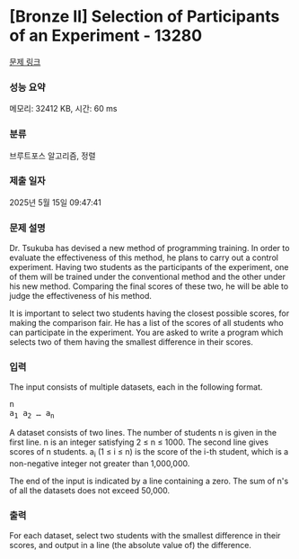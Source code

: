 # [Bronze II] Selection of Participants of an Experiment - 13280 

[문제 링크](https://www.acmicpc.net/problem/13280) 

### 성능 요약

메모리: 32412 KB, 시간: 60 ms

### 분류

브루트포스 알고리즘, 정렬

### 제출 일자

2025년 5월 15일 09:47:41

### 문제 설명

<p>Dr. Tsukuba has devised a new method of programming training. In order to evaluate the effectiveness of this method, he plans to carry out a control experiment. Having two students as the participants of the experiment, one of them will be trained under the conventional method and the other under his new method. Comparing the final scores of these two, he will be able to judge the effectiveness of his method.</p>

<p>It is important to select two students having the closest possible scores, for making the comparison fair. He has a list of the scores of all students who can participate in the experiment. You are asked to write a program which selects two of them having the smallest difference in their scores.</p>

### 입력 

 <p>The input consists of multiple datasets, each in the following format.</p>

<pre>n
a<sub>1</sub> a<sub>2</sub> … a<sub>n</sub></pre>

<p>A dataset consists of two lines. The number of students n is given in the first line. n is an integer satisfying 2 ≤ n ≤ 1000. The second line gives scores of n students. a<sub>i</sub> (1 ≤ i ≤ n) is the score of the i-th student, which is a non-negative integer not greater than 1,000,000.</p>

<p>The end of the input is indicated by a line containing a zero. The sum of n's of all the datasets does not exceed 50,000.</p>

### 출력 

 <p>For each dataset, select two students with the smallest difference in their scores, and output in a line (the absolute value of) the difference.</p>

